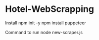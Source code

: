 # Hotel-WebScrapping
Install
    npm init -y
    npm install puppeteer

Command to run
    node new-scraper.js
